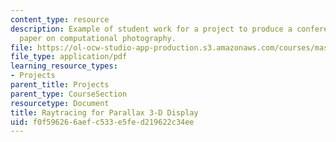 ```yaml
---
content_type: resource
description: Example of student work for a project to produce a conference quality
  paper on computational photography.
file: https://ol-ocw-studio-app-production.s3.amazonaws.com/courses/mas-531-computational-camera-and-photography-fall-2009/f0f596266aefc533e5fed219622c34ee_MITMAS_531F09_proj4_paper.pdf
file_type: application/pdf
learning_resource_types:
- Projects
parent_title: Projects
parent_type: CourseSection
resourcetype: Document
title: Raytracing for Parallax 3-D Display
uid: f0f59626-6aef-c533-e5fe-d219622c34ee
---
```

